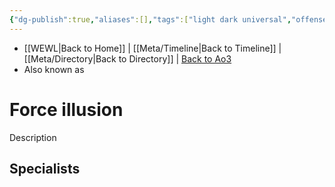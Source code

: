 ```yaml
---
{"dg-publish":true,"aliases":[],"tags":["light dark universal","offense defense utility","control sense alter","forcepower"],"permalink":"/force-abilities-force-phenomena/force-illusion/","dgPassFrontmatter":true}
---
```


- [[WEWL\|Back to Home]] | [[Meta/Timeline\|Back to Timeline]] | [[Meta/Directory\|Back to Directory]] | [Back to Ao3](https://archiveofourown.org/works/19334440/chapters/45992584)
- Also known as 

# Force illusion
Description

**Specialists**
- 
